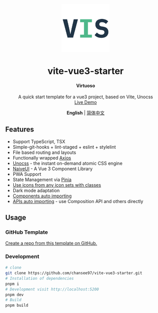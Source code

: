 <div align='center'>
  <img src="/public/favicon.svg" width="150"/>
</div>

<div align='center'>
  <h1>vite-vue3-starter</h1>
  <h4>Virtuoso</h4>
</div>

<div align='center' >
  A quick start template for a vue3 project, based on Vite, Unocss
</div>

<div align='center'>
  <a href="https://virtuoso.vercel.app">Live Demo</a>
</div>

<div align='center'>

  <b>English</b> | [简体中文](./README.zh-CN.md)
</div>

## Features
- Support TypeScript, TSX
- Simple-git-hooks + lint-staged + eslint + stylelint
- File based routing and layouts
- Functionally wrapped [Axios](https://github.com/axios/axios)
- [Unocss](https://unocss.dev/) - the instant on-demand atomic CSS engine
- [NaiveUI](https://www.naiveui.com/zh-CN/light) - A Vue 3 Component Library
- PWA Support
- State Management via [Pinia](https://pinia.vuejs.org/)
- [Use icons from any icon sets with classes](https://unocss.dev/presets/icons)
- Dark mode adaptation
- [Components auto importing](./src/components)
- [APIs auto importing](https://github.com/antfu/unplugin-auto-import) - use Composition API and others directly

## Usage
### GitHub Template
[Create a repo from this template on GitHub.](https://github.com/chansee97/vite-vue3-starter/generate)

### Development

```bash
# clone
git clone https://github.com/chansee97/vite-vue3-starter.git
# Installation of dependencies
pnpm i
# Development visit http://localhost:5200
pnpm dev
# Build
pnpm build
```
